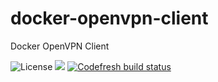 # docker-openvpn-client

Docker OpenVPN Client

![License](https://img.shields.io/badge/License-GPLv3-blue.svg)
[![](https://images.microbadger.com/badges/image/jsloan117/docker-openvpn-client.svg)](https://microbadger.com/images/jsloan117/docker-openvpn-client "Get your own image badge on microbadger.com")
[![Codefresh build status]( https://g.codefresh.io/api/badges/pipeline/jsloan117_marketplace/jsloan117%2Fdocker-openvpn-client%2Fdocker-openvpn-client?type=cf-1)]( https://g.codefresh.io/public/accounts/jsloan117_marketplace/pipelines/jsloan117/docker-openvpn-client/docker-openvpn-client)
